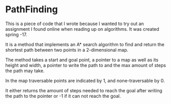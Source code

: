 # PathFinding

This is a piece of code that I wrote because I wanted to try out an assignment I found 
online when reading up on algorithms.
It was created spring -17.
 
It is a method that implements an A* search algorithm to find and return the shortest 
path between two points in a 2-dimensional map.

The method takes a start and goal point, a pointer to a map as well as its height and width, 
a pointer to write the path to and the max amount of steps the path may take.

In the map traversable points are indicated by 1, and none-traversable by 0.

It either returns the amount of steps needed to reach the goal after writing the path to 
the pointer or -1 if it can not reach the goal.
